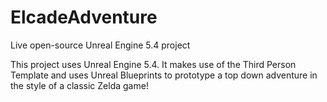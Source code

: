 # ElcadeAdventure
Live open-source Unreal Engine 5.4 project

This project uses Unreal Engine 5.4. It makes use of the Third Person Template and uses Unreal Blueprints to prototype a top down adventure in the style of a classic Zelda game!

